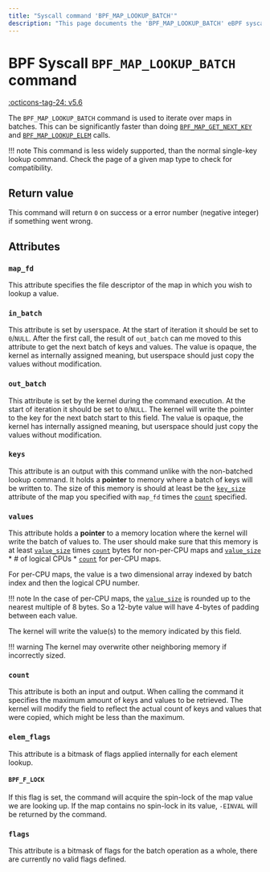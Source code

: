 ```yaml
---
title: "Syscall command 'BPF_MAP_LOOKUP_BATCH'"
description: "This page documents the 'BPF_MAP_LOOKUP_BATCH' eBPF syscall command, including its definition, usage, program types that can use it, and examples."
---
```

# BPF Syscall `BPF_MAP_LOOKUP_BATCH` command

<!-- [FEATURE_TAG](BPF_MAP_LOOKUP_BATCH) -->
[:octicons-tag-24: v5.6](https://github.com/torvalds/linux/commit/cb4d03ab499d4c040f4ab6fd4389d2b49f42b5a5)
<!-- [/FEATURE_TAG] -->

The `BPF_MAP_LOOKUP_BATCH` command is used to iterate over maps in batches. This can be significantly faster than doing [`BPF_MAP_GET_NEXT_KEY`](BPF_MAP_GET_NEXT_KEY.md) and [`BPF_MAP_LOOKUP_ELEM`](BPF_MAP_LOOKUP_ELEM.md)  calls.

!!! note
    This command is less widely supported, than the normal single-key lookup command. Check the page of a given map type to check for compatibility.

## Return value

This command will return `0` on success or a error number (negative integer) if something went wrong.

## Attributes
### `map_fd`

This attribute specifies the file descriptor of the map in which you wish to lookup a value.

### `in_batch`

This attribute is set by userspace. At the start of iteration it should be set to `0`/`NULL`. After the first call, the result of `out_batch` can me moved to this attribute to get the next batch of keys and values. The value is opaque, the kernel as internally assigned meaning, but userspace should just copy the values without modification.

### `out_batch`

This attribute is set by the kernel during the command execution. At the start of iteration it should be set to `0`/`NULL`. The kernel will write the pointer to the key for the next batch start to this field. The value is opaque, the kernel has internally assigned meaning, but userspace should just copy the values without modification.

### `keys`

This attribute is an output with this command unlike with the non-batched lookup command. It holds a **pointer** to memory where a batch of keys will be written to. The size of this memory is should at least be the [`key_size`](BPF_MAP_CREATE.md#key_size) attribute of the map you specified with `map_fd` times the [`count`](#count) specified.

### `values`

This attribute holds a **pointer** to a memory location where the kernel will write the batch of values to. The user should make sure that this memory is at least [`value_size`](BPF_MAP_CREATE.md#value_size) times [`count`](#count) bytes for non-per-CPU maps and [`value_size`](BPF_MAP_CREATE.md#value_size) * # of logical CPUs * [`count`](#count) for per-CPU maps.

For per-CPU maps, the value is a two dimensional array indexed by batch index and then the logical CPU number.

!!! note
    In the case of per-CPU maps, the [`value_size`](BPF_MAP_CREATE.md#value_size) is rounded up to the nearest multiple of 8 bytes. So a 12-byte value will have 4-bytes of padding between each value.

The kernel will write the value(s) to the memory indicated by this field.

!!! warning
    The kernel may overwrite other neighboring memory if incorrectly sized.

### `count`

This attribute is both an input and output. When calling the command it specifies the maximum amount of keys and values to be retrieved. The kernel will modify the field to reflect the actual count of keys and values that were copied, which might be less than the maximum.

### `elem_flags`

This attribute is a bitmask of flags applied internally for each element lookup.

#### `BPF_F_LOCK`

If this flag is set, the command will acquire the spin-lock of the map value we are looking up. If the map contains no spin-lock in its value, `-EINVAL` will be returned by the command.

### `flags`

This attribute is a bitmask of flags for the batch operation as a whole, there are currently no valid flags defined.
